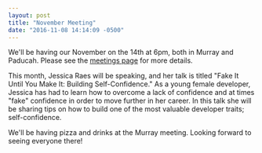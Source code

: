 ```yaml
---
layout: post
title: "November Meeting"
date: "2016-11-08 14:14:09 -0500"
---
```


We'll be having our November on the 14th at 6pm, both in Murray and Paducah. Please see the [meetings page](/meetings/) for more details.

This month, Jessica Raes will be speaking, and her talk is titled "Fake It Until You Make It: Building Self-Confidence." As a young female developer, Jessica has had to learn how to overcome a lack of confidence and at times "fake" confidence in order to move further in her career. In this talk she will be sharing tips on how to build one of the most valuable developer traits; self-confidence.

We'll be having pizza and drinks at the Murray meeting. Looking forward to seeing everyone there!
